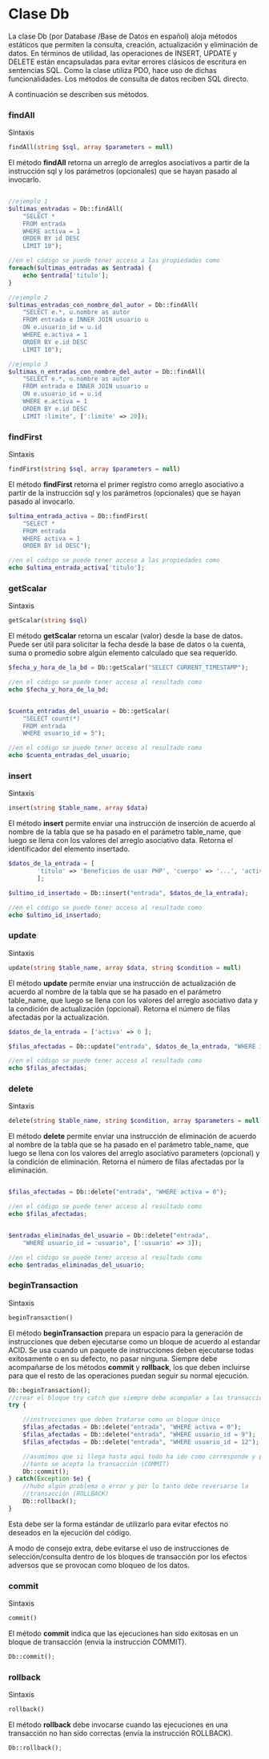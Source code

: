 # Clase Db

La clase Db (por Database /Base de Datos en español) aloja métodos estáticos que permiten la consulta, creación, actualización y eliminación de datos. En términos de utilidad, las operaciones de INSERT, UPDATE y DELETE están encapsuladas para evitar errores clásicos de escritura en sentencias SQL. Como la clase utiliza PDO, hace uso de dichas funcionalidades. Los métodos de consulta de datos reciben SQL directo.

A continuación se describen sus métodos.

### findAll

Sintaxis
```php
findAll(string $sql, array $parameters = null)
```

El método **findAll** retorna un arreglo de arreglos asociativos a partir de la instrucción sql y los parámetros (opcionales) que se hayan pasado al invocarlo.

```php

//ejemplo 1
$ultimas_entradas = Db::findAll(
    "SELECT * 
    FROM entrada 
    WHERE activa = 1 
    ORDER BY id DESC 
    LIMIT 10");

//en el código se puede tener acceso a las propiedades como
foreach($ultimas_entradas as $entrada) {
    echo $entrada['titulo'];
}

//ejemplo 2
$ultimas_entradas_con_nombre_del_autor = Db::findAll(
    "SELECT e.*, u.nombre as autor
    FROM entrada e INNER JOIN usuario u
    ON e.usuario_id = u.id 
    WHERE e.activa = 1 
    ORDER BY e.id DESC
    LIMIT 10");    

//ejemplo 3
$ultimas_n_entradas_con_nombre_del_autor = Db::findAll(
    "SELECT e.*, u.nombre as autor
    FROM entrada e INNER JOIN usuario u
    ON e.usuario_id = u.id 
    WHERE e.activa = 1 
    ORDER BY e.id DESC
    LIMIT :limite", [':limite' => 20]);    
```


### findFirst

Sintaxis
```php
findFirst(string $sql, array $parameters = null)
```

El método **findFirst** retorna el primer registro como arreglo asociativo a partir de la instrucción sql y los parámetros (opcionales) que se hayan pasado al invocarlo.

```php
$ultima_entrada_activa = Db::findFirst(
    "SELECT * 
    FROM entrada 
    WHERE activa = 1 
    ORDER BY id DESC");

//en el código se puede tener acceso a las propiedades como
echo $ultima_entrada_activa['titulo'];

```


### getScalar

Sintaxis
```php
getScalar(string $sql)
```

El método **getScalar** retorna un escalar (valor) desde la base de datos. Puede ser útil para solicitar la fecha desde la base de datos o la cuenta, suma o promedio sobre algún elemento calculado que sea requerido.

```php
$fecha_y_hora_de_la_bd = Db::getScalar("SELECT CURRENT_TIMESTAMP");

//en el código se puede tener acceso al resultado como
echo $fecha_y_hora_de_la_bd;


$cuenta_entradas_del_usuario = Db::getScalar(
    "SELECT count(*) 
    FROM entrada 
    WHERE usuario_id = 5");

//en el código se puede tener acceso al resultado como
echo $cuenta_entradas_del_usuario;

```


### insert

Sintaxis
```php
insert(string $table_name, array $data)
```

El método **insert** permite enviar una instrucción de inserción de acuerdo al nombre de la tabla que se ha pasado en el parámetro table_name, que luego se llena con los valores del arreglo asociativo data. Retorna el identificador del elemento insertado.

```php
$datos_de_la_entrada = [
        'titulo' => 'Beneficios de usar PHP', 'cuerpo' => '...', 'activa' => 1
        ];

$ultimo_id_insertado = Db::insert("entrada", $datos_de_la_entrada);

//en el código se puede tener acceso al resultado como
echo $ultimo_id_insertado;

```


### update

Sintaxis
```php
update(string $table_name, array $data, string $condition = null)
```

El método **update** permite enviar una instrucción de actualización de acuerdo al nombre de la tabla que se ha pasado en el parámetro table_name, que luego se llena con los valores del arreglo asociativo data y la condición de actualización (opcional). Retorna el número de filas afectadas por la actualización.

```php
$datos_de_la_entrada = ['activa' => 0 ];

$filas_afectadas = Db::update("entrada", $datos_de_la_entrada, "WHERE id = 99");

//en el código se puede tener acceso al resultado como
echo $filas_afectadas;

```


### delete

Sintaxis
```php
delete(string $table_name, string $condition, array $parameters = null)
```

El método **delete** permite enviar una instrucción de eliminación de acuerdo al nombre de la tabla que se ha pasado en el parámetro table_name, que luego se llena con los valores del arreglo asociativo parameters (opcional) y la condición de eliminación. Retorna el número de filas afectadas por la eliminación.

```php

$filas_afectadas = Db::delete("entrada", "WHERE activa = 0");

//en el código se puede tener acceso al resultado como
echo $filas_afectadas;


$entradas_eliminadas_del_usuario = Db::delete("entrada", 
    "WHERE usuario_id = :usuario", [':usuario' => 3]);

//en el código se puede tener acceso al resultado como
echo $entradas_eliminadas_del_usuario;

```


### beginTransaction

Sintaxis
```php
beginTransaction()
```

El método **beginTransaction** prepara un espacio para la generación de instrucciones que deben ejecutarse como un bloque de acuerdo al estandar ACID. Se usa cuando un paquete de instrucciones deben ejecutarse todas exitosamente o en su defecto, no pasar ninguna.
Siempre debe acompañarse de los métodos **commit** y **rollback**, los que deben incluirse para que el resto de las operaciones puedan seguir su normal ejecución.

```php
Db::beginTransaction();
//crear el bloque try catch que siempre debe acompañar a las transacciones
try {

    //instrucciones que deben tratarse como un bloque único
    $filas_afectadas = Db::delete("entrada", "WHERE activa = 0");
    $filas_afectadas = Db::delete("entrada", "WHERE usuario_id = 9");
    $filas_afectadas = Db::delete("entrada", "WHERE usuario_id = 12");

    //asumimos que si llega hasta aquí todo ha ido como corresponde y por lo
    //tanto se acepta la transacción (COMMIT)
    Db::commit();
} catch(Exception $e) {
    //hubo algún problema o error y por lo tanto debe reversarse la 
    //transacción (ROLLBACK)
    Db::rollback();
}

```

Esta debe ser la forma estándar de utilizarlo para evitar efectos no deseados en la ejecución del código. 

A modo de consejo extra, debe evitarse el uso de instrucciones de selección/consulta dentro de los bloques de transacción por los efectos adversos que se provocan como bloqueo de los datos.


### commit

Sintaxis
```php
commit()
```

El método **commit** indica que las ejecuciones han sido exitosas en un bloque de transacción (envía la instrucción COMMIT).

```php
Db::commit();
```


### rollback

Sintaxis
```php
rollback()
```

El método **rollback** debe invocarse cuando las ejecuciones en una transacción no han sido correctas (envía la instrucción ROLLBACK).

```php
Db::rollback();
```